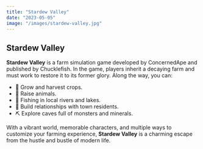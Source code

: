 ```yaml
---
title: "Stardew Valley"
date: "2023-05-05"
image: "/images/stardew-valley.jpg"
---
```


## Stardew Valley

**Stardew Valley** is a farm simulation game developed by ConcernedApe and published by Chucklefish. In the game, players inherit a decaying farm and must work to restore it to its former glory. Along the way, you can:

- 🌱 Grow and harvest crops.
- 🐄 Raise animals.
- 🎣 Fishing in local rivers and lakes.
- 💍 Build relationships with town residents.
- ⛏ Explore caves full of monsters and minerals.

With a vibrant world, memorable characters, and multiple ways to customize your farming experience, **Stardew Valley** is a charming escape from the hustle and bustle of modern life.
